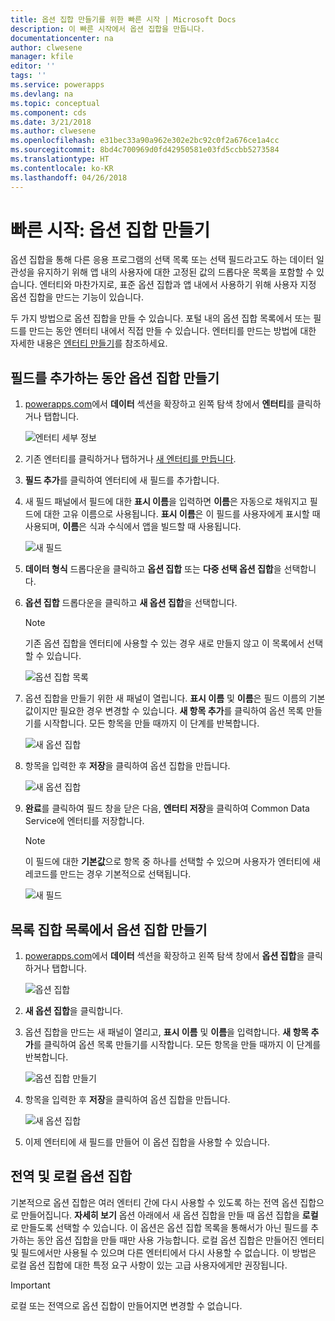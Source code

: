 ```yaml
---
title: 옵션 집합 만들기를 위한 빠른 시작 | Microsoft Docs
description: 이 빠른 시작에서 옵션 집합을 만듭니다.
documentationcenter: na
author: clwesene
manager: kfile
editor: ''
tags: ''
ms.service: powerapps
ms.devlang: na
ms.topic: conceptual
ms.component: cds
ms.date: 3/21/2018
ms.author: clwesene
ms.openlocfilehash: e31bec33a90a962e302e2bc92c0f2a676ce1a4cc
ms.sourcegitcommit: 8bd4c700969d0fd42950581e03fd5ccbb5273584
ms.translationtype: HT
ms.contentlocale: ko-KR
ms.lasthandoff: 04/26/2018
---
```

# <a name="quickstart-create-an-option-set"></a>빠른 시작: 옵션 집합 만들기

옵션 집합을 통해 다른 응용 프로그램의 선택 목록 또는 선택 필드라고도 하는 데이터 일관성을 유지하기 위해 앱 내의 사용자에 대한 고정된 값의 드롭다운 목록을 포함할 수 있습니다. 엔터티와 마찬가지로, 표준 옵션 집합과 앱 내에서 사용하기 위해 사용자 지정 옵션 집합을 만드는 기능이 있습니다.

두 가지 방법으로 옵션 집합을 만들 수 있습니다. 포털 내의 옵션 집합 목록에서 또는 필드를 만드는 동안 엔터티 내에서 직접 만들 수 있습니다. 엔터티를 만드는 방법에 대한 자세한 내용은 [엔터티 만들기](data-platform-create-entity.md)를 참조하세요.

## <a name="creating-an-option-set-while-adding-a-field"></a>필드를 추가하는 동안 옵션 집합 만들기

1. [powerapps.com](https://web.powerapps.com)에서 **데이터** 섹션을 확장하고 왼쪽 탐색 창에서 **엔터티**를 클릭하거나 탭합니다.

    ![엔터티 세부 정보](./media/data-platform-cds-create-entity/entitylist.png "엔터티 목록")

2. 기존 엔터티를 클릭하거나 탭하거나 [새 엔터티를 만듭니다](data-platform-create-entity.md).

3. **필드 추가**를 클릭하여 엔터티에 새 필드를 추가합니다.

4. 새 필드 패널에서 필드에 대한 **표시 이름**을 입력하면 **이름**은 자동으로 채워지고 필드에 대한 고유 이름으로 사용됩니다. **표시 이름**은 이 필드를 사용자에게 표시할 때 사용되며, **이름**은 식과 수식에서 앱을 빌드할 때 사용됩니다.

    ![새 필드](./media/data-platform-cds-create-entity/newfieldpanel.png "새 필드 패널")

5. **데이터 형식** 드롭다운을 클릭하고 **옵션 집합** 또는 **다중 선택 옵션 집합**을 선택합니다.

6. **옵션 집합** 드롭다운을 클릭하고 **새 옵션 집합**을 선택합니다.

    > [!NOTE]
    > 기존 옵션 집합을 엔터티에 사용할 수 있는 경우 새로 만들지 않고 이 목록에서 선택할 수 있습니다.

    ![옵션 집합 목록](./media/data-platform-cds-newoptionset/fieldpanel-1.png "옵션 집합 목록")

7. 옵션 집합을 만들기 위한 새 패널이 열립니다. **표시 이름** 및 **이름**은 필드 이름의 기본값이지만 필요한 경우 변경할 수 있습니다. **새 항목 추가**를 클릭하여 옵션 목록 만들기를 시작합니다. 모든 항목을 만들 때까지 이 단계를 반복합니다.

    ![새 옵션 집합](./media/data-platform-cds-newoptionset/field-optionsetpanel.png "새 옵션 집합")

8. 항목을 입력한 후 **저장**을 클릭하여 옵션 집합을 만듭니다.

    ![새 옵션 집합](./media/data-platform-cds-newoptionset/field-optionsetpanel-values.png "새 옵션 집합")

9. **완료**를 클릭하여 필드 창을 닫은 다음, **엔터티 저장**을 클릭하여 Common Data Service에 엔터티를 저장합니다.

    > [!NOTE]
    > 이 필드에 대한 **기본값**으로 항목 중 하나를 선택할 수 있으며 사용자가 엔터티에 새 레코드를 만드는 경우 기본적으로 선택됩니다.

    ![새 필드](./media/data-platform-cds-newoptionset/fieldpanel-2.png "새 필드 패널")

## <a name="creating-an-option-set-from-the-option-set-list"></a>목록 집합 목록에서 옵션 집합 만들기

1. [powerapps.com](https://web.powerapps.com)에서 **데이터** 섹션을 확장하고 왼쪽 탐색 창에서 **옵션 집합**을 클릭하거나 탭합니다.

    ![옵션 집합](./media/data-platform-cds-newoptionset/optionsetlist.png "옵션 집합 목록")

2. **새 옵션 집합**을 클릭합니다.

3. 옵션 집합을 만드는 새 패널이 열리고, **표시 이름** 및 **이름**을 입력합니다. **새 항목 추가**를 클릭하여 옵션 목록 만들기를 시작합니다. 모든 항목을 만들 때까지 이 단계를 반복합니다.

    ![옵션 집합 만들기](./media/data-platform-cds-newoptionset/optionset-create.png "옵션 집합 만들기")

4. 항목을 입력한 후 **저장**을 클릭하여 옵션 집합을 만듭니다.

    ![새 옵션 집합](./media/data-platform-cds-newoptionset/optionset-create-values.png "새 옵션 집합")

5. 이제 엔터티에 새 필드를 만들어 이 옵션 집합을 사용할 수 있습니다.

## <a name="global-and-local-option-sets"></a>전역 및 로컬 옵션 집합

기본적으로 옵션 집합은 여러 엔터티 간에 다시 사용할 수 있도록 하는 전역 옵션 집합으로 만들어집니다. **자세히 보기** 옵션 아래에서 새 옵션 집합을 만들 때 옵션 집합을 **로컬**로 만들도록 선택할 수 있습니다. 이 옵션은 옵션 집합 목록을 통해서가 아닌 필드를 추가하는 동안 옵션 집합을 만들 때만 사용 가능합니다. 로컬 옵션 집합은 만들어진 엔터티 및 필드에서만 사용될 수 있으며 다른 엔터티에서 다시 사용할 수 없습니다. 이 방법은 로컬 옵션 집합에 대한 특정 요구 사항이 있는 고급 사용자에게만 권장됩니다.

> [!IMPORTANT]
> 로컬 또는 전역으로 옵션 집합이 만들어지면 변경할 수 없습니다.